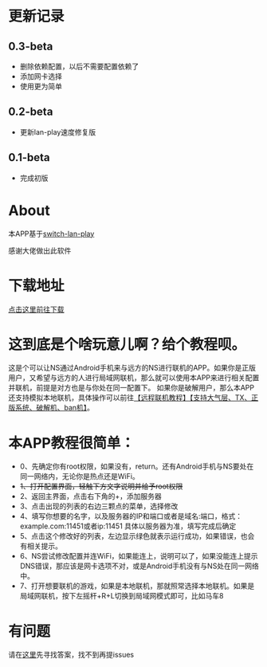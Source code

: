 # 更新记录

## 0.3-beta 

- 删除依赖配置，以后不需要配置依赖了
- 添加网卡选择
- 使用更为简单


## 0.2-beta 

- 更新lan-play速度修复版

## 0.1-beta 

- 完成初版


# About

本APP基于[switch-lan-play](https://github.com/spacemeowx2/switch-lan-play)

感谢大佬做出此软件

# 下载地址

[点击这里前往下载](https://github.com/liuzhushaonian/LanPlayAndoird/releases)


# 这到底是个啥玩意儿啊？给个教程呗。
这是个可以让NS通过Android手机来与远方的NS进行联机的APP。如果你是正版用户，又希望与远方的人进行局域网联机，那么就可以使用本APP来进行相关配置并联机，前提是对方也是与你处在同一配置下。
如果你是破解用户，那么本APP还支持模拟本地联机，具体操作可以前往[【远程联机教程】【支持大气层、TX、正版系统、破解机、ban机】](https://www.91wii.com/forum.php?mod=viewthread&tid=100275&fromuid=2265727)。

# 本APP教程很简单：

- 0、先确定你有root权限，如果没有，return。还有Android手机与NS要处在同一网络内，无论你是热点还是WiFi。
- <S>1、打开配置界面，轻触下方文字说明并给予root权限</S>
- 2、返回主界面，点击右下角的+，添加服务器
- 3、点击出现的列表的右边三颗点的菜单，选择修改
- 4、填写你想要的名字，以及服务器的IP和端口或者是域名:端口，格式：example.com:11451或者ip:11451 具体以服务器为准，填写完成后确定
- 5、点击这个修改好的列表，左边显示绿色就表示运行成功，如果错误，也会有相关提示。
- 6、NS尝试修改配置并连WiFi，如果能连上，说明可以了，如果没能连上提示DNS错误，那应该是网卡选项不对，或是Android手机没有与NS处在同一网络中。
- 7、打开想要联机的游戏，如果是本地联机，那就照常选择本地联机。如果是局域网联机，按下左摇杆+R+L切换到局域网模式即可，比如马车8

# 有问题
请在[这里](https://github.com/liuzhushaonian/LanPlayAndoird/blob/master/QUEST.md)先寻找答案，找不到再提issues